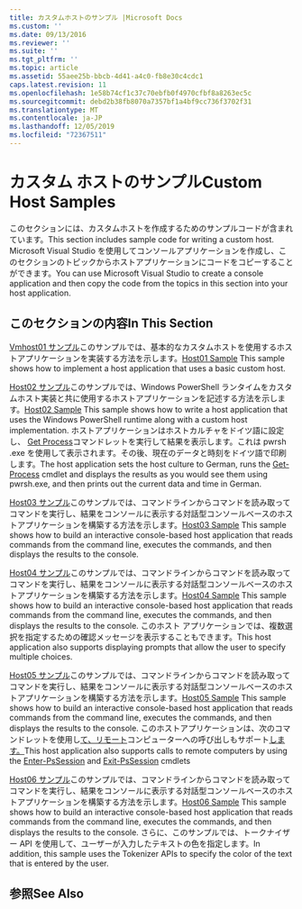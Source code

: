 ```yaml
---
title: カスタムホストのサンプル |Microsoft Docs
ms.custom: ''
ms.date: 09/13/2016
ms.reviewer: ''
ms.suite: ''
ms.tgt_pltfrm: ''
ms.topic: article
ms.assetid: 55aee25b-bbcb-4d41-a4c0-fb8e30c4cdc1
caps.latest.revision: 11
ms.openlocfilehash: 1e58b74cf1c37c70ebfb0f4970cfbf8a8263ec5c
ms.sourcegitcommit: debd2b38fb8070a7357bf1a4bf9cc736f3702f31
ms.translationtype: MT
ms.contentlocale: ja-JP
ms.lasthandoff: 12/05/2019
ms.locfileid: "72367511"
---
```

# <a name="custom-host-samples"></a><span data-ttu-id="c7f19-102">カスタム ホストのサンプル</span><span class="sxs-lookup"><span data-stu-id="c7f19-102">Custom Host Samples</span></span>

<span data-ttu-id="c7f19-103">このセクションには、カスタムホストを作成するためのサンプルコードが含まれています。</span><span class="sxs-lookup"><span data-stu-id="c7f19-103">This section includes sample code for writing a custom host.</span></span> <span data-ttu-id="c7f19-104">Microsoft Visual Studio を使用してコンソールアプリケーションを作成し、このセクションのトピックからホストアプリケーションにコードをコピーすることができます。</span><span class="sxs-lookup"><span data-stu-id="c7f19-104">You can use Microsoft Visual Studio to create a console application and then copy the code from the topics in this section into your host application.</span></span>

## <a name="in-this-section"></a><span data-ttu-id="c7f19-105">このセクションの内容</span><span class="sxs-lookup"><span data-stu-id="c7f19-105">In This Section</span></span>

 <span data-ttu-id="c7f19-106">[Vmhost01 サンプル](./host01-sample.md)このサンプルでは、基本的なカスタムホストを使用するホストアプリケーションを実装する方法を示します。</span><span class="sxs-lookup"><span data-stu-id="c7f19-106">[Host01 Sample](./host01-sample.md) This sample shows how to implement a host application that uses a basic custom host.</span></span>

 <span data-ttu-id="c7f19-107">[Host02 サンプル](./host02-sample.md)このサンプルでは、Windows PowerShell ランタイムをカスタムホスト実装と共に使用するホストアプリケーションを記述する方法を示します。</span><span class="sxs-lookup"><span data-stu-id="c7f19-107">[Host02 Sample](./host02-sample.md) This sample shows how to write a host application that uses the Windows PowerShell runtime along with a custom host implementation.</span></span> <span data-ttu-id="c7f19-108">ホストアプリケーションはホストカルチャをドイツ語に設定し、 [Get Process](/powershell/module/Microsoft.PowerShell.Management/Get-Process)コマンドレットを実行して結果を表示します。これは pwrsh .exe を使用して表示されます。その後、現在のデータと時刻をドイツ語で印刷します。</span><span class="sxs-lookup"><span data-stu-id="c7f19-108">The host application sets the host culture to German, runs the [Get-Process](/powershell/module/Microsoft.PowerShell.Management/Get-Process) cmdlet and displays the results as you would see them using pwrsh.exe, and then prints out the current data and time in German.</span></span>

 <span data-ttu-id="c7f19-109">[Host03 サンプル](./host03-sample.md)このサンプルでは、コマンドラインからコマンドを読み取ってコマンドを実行し、結果をコンソールに表示する対話型コンソールベースのホストアプリケーションを構築する方法を示します。</span><span class="sxs-lookup"><span data-stu-id="c7f19-109">[Host03 Sample](./host03-sample.md) This sample shows how to build an interactive console-based host application that reads commands from the command line, executes the commands, and then displays the results to the console.</span></span>

 <span data-ttu-id="c7f19-110">[Host04 サンプル](./host04-sample.md)このサンプルでは、コマンドラインからコマンドを読み取ってコマンドを実行し、結果をコンソールに表示する対話型コンソールベースのホストアプリケーションを構築する方法を示します。</span><span class="sxs-lookup"><span data-stu-id="c7f19-110">[Host04 Sample](./host04-sample.md) This sample shows how to build an interactive console-based host application that reads commands from the command line, executes the commands, and then displays the results to the console.</span></span> <span data-ttu-id="c7f19-111">このホスト アプリケーションでは、複数選択を指定するための確認メッセージを表示することもできます。</span><span class="sxs-lookup"><span data-stu-id="c7f19-111">This host application also supports displaying prompts that allow the user to specify multiple choices.</span></span>

 <span data-ttu-id="c7f19-112">[Host05 サンプル](./host05-sample.md)このサンプルでは、コマンドラインからコマンドを読み取ってコマンドを実行し、結果をコンソールに表示する対話型コンソールベースのホストアプリケーションを構築する方法を示します。</span><span class="sxs-lookup"><span data-stu-id="c7f19-112">[Host05 Sample](./host05-sample.md) This sample shows how to build an interactive console-based host application that reads commands from the command line, executes the commands, and then displays the results to the console.</span></span> <span data-ttu-id="c7f19-113">このホストアプリケーションは、次のコマンドレットを使用し[て、リモート](/powershell/module/Microsoft.PowerShell.Core/Exit-PSSession)コンピューターへの呼び出しもサポート[します。](/powershell/module/Microsoft.PowerShell.Core/Enter-PSSession)</span><span class="sxs-lookup"><span data-stu-id="c7f19-113">This host application also supports calls to remote computers by using the [Enter-PsSession](/powershell/module/Microsoft.PowerShell.Core/Enter-PSSession) and [Exit-PsSession](/powershell/module/Microsoft.PowerShell.Core/Exit-PSSession) cmdlets</span></span>

 <span data-ttu-id="c7f19-114">[Host06 サンプル](./host06-sample.md)このサンプルでは、コマンドラインからコマンドを読み取ってコマンドを実行し、結果をコンソールに表示する対話型コンソールベースのホストアプリケーションを構築する方法を示します。</span><span class="sxs-lookup"><span data-stu-id="c7f19-114">[Host06 Sample](./host06-sample.md) This sample shows how to build an interactive console-based host application that reads commands from the command line, executes the commands, and then displays the results to the console.</span></span> <span data-ttu-id="c7f19-115">さらに、このサンプルでは、トークナイザー API を使用して、ユーザーが入力したテキストの色を指定します。</span><span class="sxs-lookup"><span data-stu-id="c7f19-115">In addition, this sample uses the Tokenizer APIs to specify the color of the text that is entered by the user.</span></span>

## <a name="see-also"></a><span data-ttu-id="c7f19-116">参照</span><span class="sxs-lookup"><span data-stu-id="c7f19-116">See Also</span></span>
